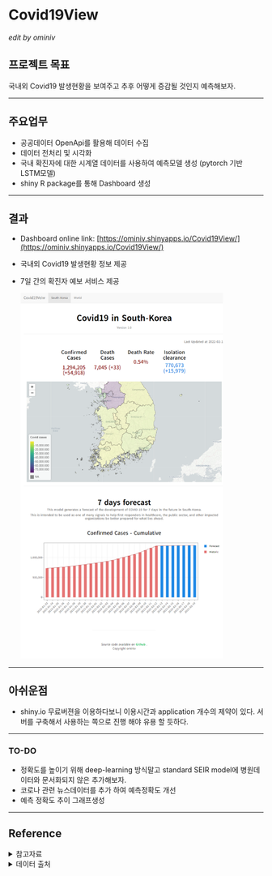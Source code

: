 # Covid19View
*edit by ominiv*

## 프로젝트 목표
국내외 Covid19 발생현황을 보여주고 추후 어떻게 증감될 것인지 예측해보자.

---

## 주요업무
- 공공데이터 OpenApi를 활용해 데이터 수집
- 데이터 전처리 및 시각화
- 국내 확진자에 대한 시계열 데이터를 사용하여 예측모델 생성 (pytorch 기반 LSTM모델)
- shiny R package를 통해 Dashboard 생성

---
## 결과
- Dashboard online link: [https://ominiv.shinyapps.io/Covid19View/](https://ominiv.shinyapps.io/Covid19View/)
- 국내외 Covid19 발생현황 정보 제공
- 7일 간의 확진자 예보 서비스 제공

    <img src="www/ominiv.shinyapps.io_Covid19View_.png"  width=400 >

---
## 아쉬운점
- shiny.io 무료버젼을 이용하다보니 이용시간과 application 개수의 제약이 있다. 서버를 구축해서 사용하는 쪽으로 진행 해야 유용 할 듯하다.

---

### TO-DO
- 정확도를 높이기 위해 deep-learning 방식말고 standard SEIR model에 병원데이터와 문서화되지 않은 추가해보자.  
- 코로나 관련 뉴스데이터를 추가 하여 예측정확도 개선
- 예측 정확도 추이 그래프생성

---

## Reference
<details>
<summary> 참고자료 </summary>
<div markdown="1">

- [corona-live](https://corona-live.com/)
- [대한민국 SHP](http://www.gisdeveloper.co.kr/?p=2332)
- [SHP파일 적용예시](https://kuduz.tistory.com/1196)
- [지도시각화 참고자료](https://ysuks.shinyapps.io/dashboard/)
- [세계지도시각화 참고자료](https://dschloe.github.io/r/shiny/project_06_02/)
- [layout 참고](https://superkong1.tistory.com/15)
- [leaflet desc](https://inziwiduk.blogspot.com/2019/01/r-shiny-interactive-mapping.html)
- [위젯참고](https://wikidocs.net/71930)
- [LSTM](https://pseudo-lab.github.io/Tutorial-Book/chapters/time-series/Ch4-LSTM.html)
- [Google Forecast](https://datastudio.google.com/reporting/52f6e744-66c6-47aa-83db-f74201a7c4df/page/p_xasmskc9qc)
- [Google Forecast desc](https://cloud.google.com/blog/ko/products/ai-machine-learning/google-and-harvard-improve-covid-19-forecasts)
- [Hover Text](https://plotly.com/r/hover-text-and-formatting/)

</div>
</details>

<details>
<summary> 데이터 출처 </summary>
<div markdown="1">

- [World_covid19 : 공공데이터활용지원센터_보건복지부 코로나19해외발생 현황](https://www.data.go.kr/iim/api/selectAPIAcountView.do)
- [Korea_*_covid19 : 공공데이터활용지원센터_보건복지부 코로나19 시·도발생 현황](https://www.data.go.kr/iim/api/selectAPIAcountView.do)
- [TL_SCCO_CTPRVN.shp : KOREA SHP FILE](http://www.gisdeveloper.co.kr/?p=2332)
- [WORLD SHP FILE](https://hub.arcgis.com/datasets/UIA::uia-world-countries-boundaries/about)
</div>
</details>


